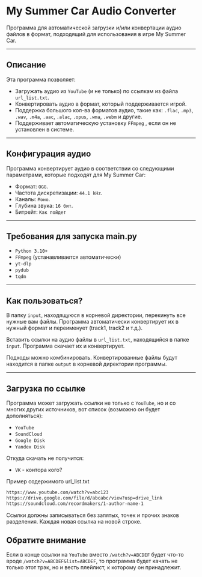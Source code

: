 # My Summer Car Audio Converter 

Программа для автоматической загрузки и/или конвертации аудио файлов в формат, подходящий для использования в игре My Summer Car. 

---

## Описание 
Эта программа позволяет: 
 - Загружать аудио из ```YouTube``` (и не только) по ссылкам из файла ```url_list.txt```.
 - Конвертировать аудио в формат, который поддерживается игрой.
 - Поддержка большого кол-ва форматов аудио, такие как: ```.flac```, ```.mp3```, ```.wav```, ```.m4a```, ```.aac```, ```.alac```, ```.opus```, ```.wma```, ```.webm``` и другие.
 - Поддерживает автоматическую установку ```FFmpeg``` , если он не установлен в системе.

---

## Конфигурация аудио 
Программа конвертирует аудио в соответствии со следующими параметрами, которые подходят для My Summer Car: 
 - Формат: ```OGG```.
 - Частота дискретизации: ```44.1 kHz```.
 - Каналы: ```Моно```.
 - Глубина звука: ```16 бит```.
 - Битрейт: ```Как пойдет```    

---

## Требования для запуска main.py
 - ```Python 3.10+```
 - ```FFmpeg``` (устанавливается автоматически)
 - ```yt-dlp```
 - ```pydub```
 - ```tqdm```

---

## Как пользоваться?
В папку ```input```, находящуюся в корневой директории, перекинуть все нужные вам файлы. Программа автоматически конвертирует их в нужный формат и переименует (track1, track2 и т.д.).

Вставить ссылки на аудио файлы в ```url_list.txt```, находящийся в папке ```input```. Программа скачает их и конвертирует.

Подходы можно комбинировать. Конвертированные файлы будут находится в папке ```output``` в корневой директории программы.

---

## Загрузка по ссылке
Программа может загружать ссылки не только с ```YouTube```, но и со многих других источников, вот список (возможно он будет дополняться):
 - ```YouTube```
 - ```SoundCloud```
 - ```Google Disk```
 - ```Yandex Disk```

Откуда скачать не получится:
 - ```VK``` - контора кого?

Пример содержимого url_list.txt
```bash
https://www.youtube.com/watch?v=abc123
https://drive.google.com/file/d/abcabc/view?usp=drive_link
https://soundcloud.com/recordmakers/1-author-name-1
```
Ссылки должны записываться без запятых, точек и прочих знаков разделения. Каждая новая ссылка на новой строке.

## Обратите внимание
Если в конце ссылки на ```YouTube``` вместо ```/watch?v=ABCDEF``` будет что-то вроде ```/watch?v=ABCDEF&list=ABCDEF```, то программа будет качать не только этот трэк, но и весть плейлист, к которому он принадлежит.
